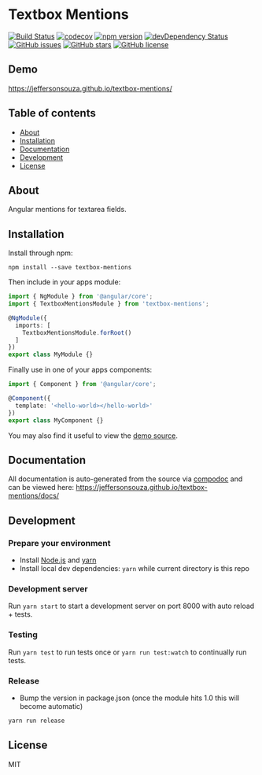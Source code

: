 # Textbox Mentions
[![Build Status](https://travis-ci.org/jeffersonsouza/textbox-mentions.svg?branch=master)](https://travis-ci.org/jeffersonsouza/textbox-mentions)
[![codecov](https://codecov.io/gh/jeffersonsouza/textbox-mentions/branch/master/graph/badge.svg)](https://codecov.io/gh/jeffersonsouza/textbox-mentions)
[![npm version](https://badge.fury.io/js/textbox-mentions.svg)](http://badge.fury.io/js/textbox-mentions)
[![devDependency Status](https://david-dm.org/jeffersonsouza/textbox-mentions/dev-status.svg)](https://david-dm.org/jeffersonsouza/textbox-mentions?type=dev)
[![GitHub issues](https://img.shields.io/github/issues/jeffersonsouza/textbox-mentions.svg)](https://github.com/jeffersonsouza/textbox-mentions/issues)
[![GitHub stars](https://img.shields.io/github/stars/jeffersonsouza/textbox-mentions.svg)](https://github.com/jeffersonsouza/textbox-mentions/stargazers)
[![GitHub license](https://img.shields.io/badge/license-MIT-blue.svg)](https://raw.githubusercontent.com/jeffersonsouza/textbox-mentions/master/LICENSE)

## Demo
https://jeffersonsouza.github.io/textbox-mentions/

## Table of contents

- [About](#about)
- [Installation](#installation)
- [Documentation](#documentation)
- [Development](#development)
- [License](#license)

## About

Angular mentions for textarea fields.

## Installation

Install through npm:
```
npm install --save textbox-mentions
```

Then include in your apps module:

```typescript
import { NgModule } from '@angular/core';
import { TextboxMentionsModule } from 'textbox-mentions';

@NgModule({
  imports: [
    TextboxMentionsModule.forRoot()
  ]
})
export class MyModule {}
```

Finally use in one of your apps components:
```typescript
import { Component } from '@angular/core';

@Component({
  template: '<hello-world></hello-world>'
})
export class MyComponent {}
```

You may also find it useful to view the [demo source](https://github.com/jeffersonsouza/textbox-mentions/blob/master/demo/demo.component.ts).

## Documentation
All documentation is auto-generated from the source via [compodoc](https://compodoc.github.io/compodoc/) and can be viewed here:
https://jeffersonsouza.github.io/textbox-mentions/docs/

## Development

### Prepare your environment
* Install [Node.js](http://nodejs.org/) and [yarn](https://yarnpkg.com/en/docs/install)
* Install local dev dependencies: `yarn` while current directory is this repo

### Development server
Run `yarn start` to start a development server on port 8000 with auto reload + tests.

### Testing
Run `yarn test` to run tests once or `yarn run test:watch` to continually run tests.

### Release
* Bump the version in package.json (once the module hits 1.0 this will become automatic)
```bash
yarn run release
```

## License

MIT
